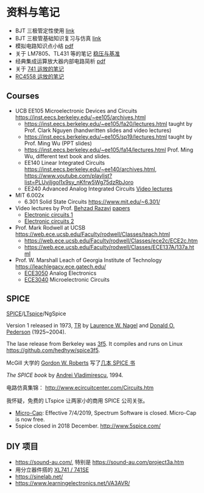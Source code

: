<h1>资料与笔记</h1>

* BJT 三极管定性使用 [link](/bjt-circuits/)
* BJT 三极管基础知识复习与仿真 [link](/bjt-basics/)
* 模拟电路知识点小结 [pdf](analog.pdf)
* 关于 LM7805、TL431 等的笔记 [稳压与基准](regulator.md)
* 经典集成运算放大器内部电路简析 [pdf](opamp.pdf)
* 关于 [741 运放的笔记](741.md)
* [RC4558 运放的笔记](/rc4558/)

## Courses

* UCB EE105 Microelectronic Devices and Circuits <https://inst.eecs.berkeley.edu/~ee105/archives.html>
    * <https://inst.eecs.berkeley.edu/~ee105/fa20/lectures.html> taught by Prof. Clark Nguyen (handwritten slides and video lectures)
    * <https://inst.eecs.berkeley.edu/~ee105/sp19/lectures.html> taught by Prof. Ming Wu (PPT slides)
    * <https://inst.eecs.berkeley.edu/~ee105/fa14/lectures.html> Prof. Ming Wu, different text book and slides.
    * EE140 Linear Integrated Circuits <https://inst.eecs.berkeley.edu/~ee140/archives.html>, <https://www.youtube.com/playlist?list=PLUvjljgol1x9sy_nKfrw5Wg75dzRbJoro>
    * EE240 Advanced Analog Integrated Circuits [Video lectures](https://archive.org/details/ucberkeley_webcast_itunesu_354820840)
* MIT 6.002x
    * 6.301 Solid State Circuits <https://www.mit.edu/~6.301/>
* Video lectures by Prof. [Behzad Razavi](https://www.seas.ucla.edu/brweb/director.html) [papers](https://ieeexplore.ieee.org/author/37275476000)
    * [Electronic circuits 1](https://www.youtube.com/watch?v=yQDfVJzEymI&list=PLiDoPUX9nLkJ8dnPgKoVEOiAb8BfulKRR)
    * [Electronic circuits 2](https://www.youtube.com/watch?v=pK2elUcXWzs&list=PLOKCSCGG776qj6mncVzBHMEnWu64hCH0M)
* Prof. Mark Rodwell at UCSB <https://web.ece.ucsb.edu/Faculty/rodwell/Classes/teach.html>
    * <https://web.ece.ucsb.edu/Faculty/rodwell/Classes/ece2c/ECE2c.htm>
    * <https://web.ece.ucsb.edu/Faculty/rodwell/Classes/ECE137A/137a.html>
* Prof. W. Marshall Leach of Georgia Institute of Technology <https://leachlegacy.ece.gatech.edu/>
    * [ECE3050](https://leachlegacy.ece.gatech.edu/ece3050/) Analog Electronics
    * [ECE3040](https://leachlegacy.ece.gatech.edu/ece3040/) Microelectronic Circuits

## SPICE

[SPICE](https://en.wikipedia.org/wiki/SPICE)/[LTspice](https://www.analog.com/en/resources/technical-articles/spice-differentiation.html)/NgSpice

Version 1 released in 1973, [TR](https://www2.eecs.berkeley.edu/Pubs/TechRpts/1973/22871.html) by [Laurence W. Nagel](https://www.researchgate.net/profile/Laurence-Nagel) and [Donald O. Pederson](https://en.wikipedia.org/wiki/Donald_Pederson) (1925~2004).

The lase release from Berkeley was [3f5](https://ptolemy.berkeley.edu/projects/embedded/pubs/downloads/spice/index.htm). It compiles and runs on Linux <https://github.com/hedhyw/spice3f5>.

McGill 大学的 [Gordon W. Roberts](https://www.ece.mcgill.ca/~grober4/ROBERTS/Welcome.html) 写了[几本 SPICE 书](https://www.ece.mcgill.ca/~grober4/ROBERTS/My_Textbooks.html)

_The SPICE book_ by [Andrei Vladimirescu](https://scholar.google.com/citations?user=ppZ1RtAAAAAJ&hl=en), 1994.

电路仿真集锦： <http://www.ecircuitcenter.com/Circuits.htm>


我怀疑，免费的 LTspice 让两家小的商用 SPICE 公司关张。

* [Micro-Cap](https://en.wikipedia.org/wiki/Micro-Cap): Effective 7/4/2019, Spectrum Software is closed. Micro-Cap is now free.
* 5spice closed in 2018 December. <http://www.5spice.com/>


## DIY 项目

* <https://sound-au.com/>, 特别是 <https://sound-au.com/project3a.htm>
* 用分立器件搭的 [XL741 / 741SE](https://wiki.evilmadscientist.com/741)
* <https://sinelab.net/>
* <https://www.learningelectronics.net/VA3AVR/>


